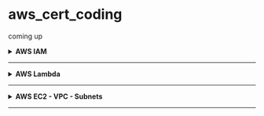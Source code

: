 # aws_cert_coding
coming up

<details closed>
<summary><b>AWS IAM</b></summary>

#### 1. Create an organization in your root account and create a well Architected Multi Account Environment

- First Create Organization in AWS Console to be able to execute the terraform config
- Enable SCPs under AWS Organizations -> Policies -> Service control policies *Note: they don't apply to management acc/iam users of mgmt acc*
- Enable AWS Resource Explorer in AWS Console to find resources across your organization easily
- Enable AWS RAM (Resource Access Manager) in AWS Console to share resources between accounts on a high level.
- In Resource Access Manager Settings Enable Resource Sharing Across AWS Organizations

```bash
cd aws_iam/terraform
terraform init
terraform apply-auto-approve
```

<u>The Hierarchy is as follows:</u>

```bash
-----------------------------------------------
|           org/root                           |
| dev ou  | sandbox ou | prod ou | network ou  |
| dev_acc | tempdel ou |           network_acc |
|                                              |
-----------------------------------------------
```

*Notes:*
- The dev VPC and Subnet created by aws_ec2_vpc_subnets is shared across the organization via RAM

**To access EC2 instances of the admin account:**
- Then login to dev account using credentials provided by
- In the Switch Role dialog:
- **Account ID**: Enter the Account ID of your admin account
- - **Role Name**: Enter `EC2FullAccessRole`

</details>

-----
<details closed>
<summary><b>AWS Lambda</b></summary>

### Theory

#### Anti-Patterns

- Chaining 2-n Lambda functions synchronously (where the first function waits for the last function to return) creates exponentially overlapping costs
- Breaking the single responsibility principle of a lambda function makes it difficult to monitor, optimize and debug a function and might create additional costs due to autoscaling to the level of the most demanding task

#### Best Practices

- Use step functions instead of synchronous lambda functions to construct an event flow, branching paths, error handling, retries and fallbacks
- When integrating with SQS use batch processing with x seconds wait window after queueing a message to collect multiple messages at once to avoid spamming lambda invocations (Optionally enable lambda to report failed message IDs in the batch to avoid reprocessing the entire batch)

### Examples

#### 1. Make changes to your example python lambda function, create payload zip archive, create resources and invoke function

```bash
cd aws_lambda/terraform/ && terraform init
cd payload && rm -rf payload.zip
zip -r payload.zip index.py && cd ..
terraform apply --auto-approve
```

<u>Invoke Function via CLI</u>

```bash
aws lambda invoke \
--function-name ExampleTestLambdaFunction \
--payload '{"key1":"value1" }' \
--cli-binary-format raw-in-base64-out \
output.txt
```

</details>

-----

<details closed>
<summary><b>AWS EC2 - VPC - Subnets</b></summary>

### 1. Install EC2 Bastion Host, 1-n EC2 Instances, VPCs /w Private & Public Subnet, IGW, NAT GW, Elastic IP, Load Balancer for ingress to private EC2 etc.

#### a. Setup Environment Variables with your secrets and configuration
scaffold the .env files with the following script and fill in your own details.
```bash
cd scripts/ && ./setup-env-vars.sh
```

#### b. Associate SSH Key to Instance
Create Public/Private Key pair so ec2-instance can add the public key to its ssh_config or use an existing key pair.

#### c. Provide custom variables
Create `terraform-02-ec2-modularized/terraform.tfvars` file and change any desired variables by overwriting the default values within `variables.tf`
```bash
my_ips               = ["62.xxx.xxx.251/32", "3.xxx.xxx.109/32"]
public_key_location  = "~/.ssh/id_ed25519.pub"
private_key_location = "~/.ssh/id_ed25519"
public_key_name =     "id_ed25519.pub"
private_key_name =     "id_ed25519"
instance_count       = 2
```

#### d. Create S3 bucket to store terraform state to synchronize the state to remote storage as secure backup

See https://github.com/hangrybear666/12-devops-bootcamp__terraform
- Simply follow bonus step 3 to setup the s3 backend used in this project's `provider.tf` file (only required once for all states).
- Change bucket = "{YOUR_S3_UNIQUE_BUCKET_NAME}" in `provider.tf` that you've set in bonus project 3.

#### e. Setup Infrastructure

```bash
cd aws_ec2_vpc_subnets/terraform
source .env
terraform init
terraform apply --auto-approve
```

<b>Terraform logs the ssh command for bastion host and the private ec2 ip</b>

```bash
ssh -i ~/.ssh/id_ed25519 admin@PUBLIC_BASTION_IP
ssh -i ~/.ssh/id_ed25519 admin@PRIVATE_EC2_IP

# OR use transitive SSH Agent Port Forwarding
eval $(ssh-agent)
ssh-add ~/.ssh/id_ed25519
ssh -A admin@PUBLIC_BASTION_IP
ssh admin@PRIVATE_EC2_IP
```

<b>Follow the terraform output to provision the ec2-instances</b>

- Mounts Elastic File System Network drive to /mnt/nfs/ in bastion host and ec2-instances (dev-1 - dev-n)
- Installs git repo containing basic setup scripts for debian ec2 instances (.env file with credentials from step a) is provisioned via tf)
- configures swapfile so ec2 instance doesn't crash when RAM is fully allocated
- installs docker engine and adds as systemctl service
- starts an nginx docker container serving a static html file with dynamic ip and hostname information exposed later via load balancer

```bash
#   __   ___ ___       __             __  ___            __   ___
#  /__` |__   |  |  | |__)    | |\ | /__`  |   /\  |\ | /  ` |__
#  .__/ |___  |  \__/ |       | | \| .__/  |  /~~\ | \| \__, |___ [dev-1]

# bastion host
ssh -i ~/.ssh/id_ed25519 admin@3.126.9.131
bash /home/admin/mount_efs_drive.sh 10.0.2.6

# private ec2-instance dev-2
ssh -i ~/.ssh/id_ed25519 admin@10.0.2.31
bash /home/admin/mount_efs_drive.sh 10.0.2.6
bash /home/admin/install-git-on-debian-ec2.sh
cd /home/admin/git/ec2-debian-init/scripts/
sudo ./configure-ec2-swapfile.sh
./install-docker-engine.sh
cd /home/admin/
bash expose_html_via_nginx.sh
echo "" && c
```

</details>

-----
